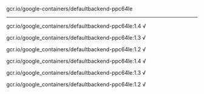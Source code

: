 gcr.io/google-containers/defaultbackend-ppc64le 

----
gcr.io/google_containers/defaultbackend-ppc64le:1.4 √

gcr.io/google_containers/defaultbackend-ppc64le:1.3 √

gcr.io/google_containers/defaultbackend-ppc64le:1.2 √

gcr.io/google_containers/defaultbackend-ppc64le:1.4 √

gcr.io/google_containers/defaultbackend-ppc64le:1.3 √

gcr.io/google_containers/defaultbackend-ppc64le:1.2 √

